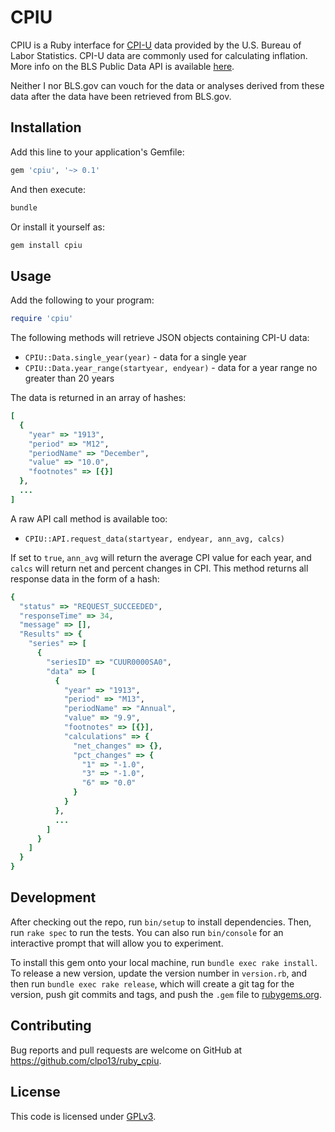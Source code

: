 # CPIU

CPIU is a Ruby interface for [CPI-U](https://www.bls.gov/cpi/) data provided by the U.S. Bureau of Labor Statistics. CPI-U data are commonly used for calculating inflation. More info on the BLS Public Data API is available [here](https://www.bls.gov/developers/home.htm).

Neither I nor BLS.gov can vouch for the data or analyses derived from these data after the data have been retrieved from BLS.gov.

## Installation

Add this line to your application's Gemfile:

```ruby
gem 'cpiu', '~> 0.1'
```

And then execute:

```bash
bundle
```

Or install it yourself as:

```bash
gem install cpiu
```

## Usage

Add the following to your program:

```ruby
require 'cpiu'
```

The following methods will retrieve JSON objects containing CPI-U data:

* `CPIU::Data.single_year(year)` - data for a single year
* `CPIU::Data.year_range(startyear, endyear)` - data for a year range no greater than 20 years

The data is returned in an array of hashes:

```ruby
[
  {
    "year" => "1913",
    "period" => "M12",
    "periodName" => "December",
    "value" => "10.0",
    "footnotes" => [{}]
  },
  ...
]
```

A raw API call method is available too:

* `CPIU::API.request_data(startyear, endyear, ann_avg, calcs)`

If set to `true`, `ann_avg` will return the average CPI value for each year, and `calcs` will return net and percent changes in CPI. This method returns all response data in the form of a hash:

```ruby
{
  "status" => "REQUEST_SUCCEEDED",
  "responseTime" => 34,
  "message" => [],
  "Results" => {
    "series" => [
      {
        "seriesID" => "CUUR0000SA0",
        "data" => [
          {
            "year" => "1913",
            "period" => "M13",
            "periodName" => "Annual",
            "value" => "9.9",
            "footnotes" => [{}],
            "calculations" => {
              "net_changes" => {},
              "pct_changes" => {
                "1" => "-1.0",
                "3" => "-1.0",
                "6" => "0.0"
              }
            }
          },
          ...
        ]
      }
    ]
  }
}
```

## Development

After checking out the repo, run `bin/setup` to install dependencies. Then, run `rake spec` to run the tests. You can also run `bin/console` for an interactive prompt that will allow you to experiment.

To install this gem onto your local machine, run `bundle exec rake install`. To release a new version, update the version number in `version.rb`, and then run `bundle exec rake release`, which will create a git tag for the version, push git commits and tags, and push the `.gem` file to [rubygems.org](https://rubygems.org).

## Contributing

Bug reports and pull requests are welcome on GitHub at <https://github.com/clpo13/ruby_cpiu>.

## License

This code is licensed under [GPLv3](LICENSE.txt).
